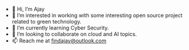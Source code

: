 - 👋 Hi, I’m Ajay
- 👀 I’m interested in working with some interesting open source project related to green technology.
- 🌱 I’m currently learning Cyber Security.
- 💞️ I’m looking to collaborate on cloud and AI topics.
- 📫 Reach me at findajay@outlook.com

<!---
findajay/findajay is a ✨ special ✨ repository because its `README.md` (this file) appears on your GitHub profile.
You can click the Preview link to take a look at your changes.
--->
